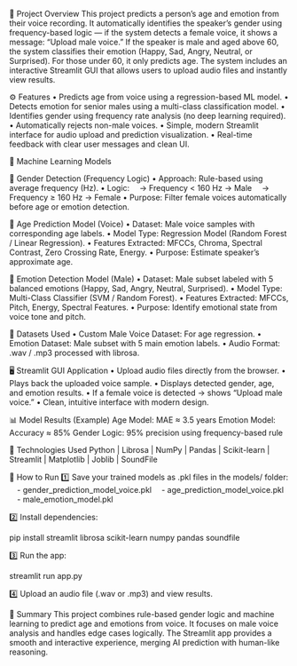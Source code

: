 📘 Project Overview
This project predicts a person’s age and emotion from their voice recording. It automatically identifies the speaker’s gender using frequency-based logic — if the system detects a female voice, it shows a message: “Upload male voice.”
If the speaker is male and aged above 60, the system classifies their emotion (Happy, Sad, Angry, Neutral, or Surprised). For those under 60, it only predicts age.
The system includes an interactive Streamlit GUI that allows users to upload audio files and instantly view results.

⚙️ Features
• Predicts age from voice using a regression-based ML model.
• Detects emotion for senior males using a multi-class classification model.
• Identifies gender using frequency rate analysis (no deep learning required).
• Automatically rejects non-male voices.
• Simple, modern Streamlit interface for audio upload and prediction visualization.
• Real-time feedback with clear user messages and clean UI.

🧠 Machine Learning Models

🧩 Gender Detection (Frequency Logic)
• Approach: Rule-based using average frequency (Hz).
• Logic:
 → Frequency < 160 Hz → Male
 → Frequency ≥ 160 Hz → Female
• Purpose: Filter female voices automatically before age or emotion detection.

🧩 Age Prediction Model (Voice)
• Dataset: Male voice samples with corresponding age labels.
• Model Type: Regression Model (Random Forest / Linear Regression).
• Features Extracted: MFCCs, Chroma, Spectral Contrast, Zero Crossing Rate, Energy.
• Purpose: Estimate speaker’s approximate age.

🧩 Emotion Detection Model (Male)
• Dataset: Male subset labeled with 5 balanced emotions (Happy, Sad, Angry, Neutral, Surprised).
• Model Type: Multi-Class Classifier (SVM / Random Forest).
• Features Extracted: MFCCs, Pitch, Energy, Spectral Features.
• Purpose: Identify emotional state from voice tone and pitch.

🧩 Datasets Used
• Custom Male Voice Dataset: For age regression.
• Emotion Dataset: Male subset with 5 main emotion labels.
• Audio Format: .wav / .mp3 processed with librosa.

🖥️ Streamlit GUI Application
• Upload audio files directly from the browser.
• Plays back the uploaded voice sample.
• Displays detected gender, age, and emotion results.
• If a female voice is detected → shows “Upload male voice.”
• Clean, intuitive interface with modern design.

📊 Model Results (Example)
Age Model: MAE ≈ 3.5 years
Emotion Model: Accuracy ≈ 85%
Gender Logic: 95% precision using frequency-based rule

🧰 Technologies Used
Python | Librosa | NumPy | Pandas | Scikit-learn | Streamlit | Matplotlib | Joblib | SoundFile

🚀 How to Run
1️⃣ Save your trained models as .pkl files in the models/ folder:
 - gender_prediction_model_voice.pkl
 - age_prediction_model_voice.pkl
 - male_emotion_model.pkl

2️⃣ Install dependencies:

pip install streamlit librosa scikit-learn numpy pandas soundfile


3️⃣ Run the app:

streamlit run app.py


4️⃣ Upload an audio file (.wav or .mp3) and view results.

💬 Summary
This project combines rule-based gender logic and machine learning to predict age and emotions from voice. It focuses on male voice analysis and handles edge cases logically. The Streamlit app provides a smooth and interactive experience, merging AI prediction with human-like reasoning.
